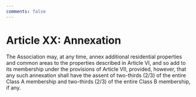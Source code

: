 ```yaml
---
comments: false
---
```


# Article XX: Annexation
The Association may, at any time, annex additional residential properties and common areas to the properties described in Article VI, and so add to its membership under the provisions of Article VII, provided, however, that any such annexation shall have the assent of two-thirds (2/3) of the entire Class A membership and two-thirds (2/3) of the entire Class B membership, if any.